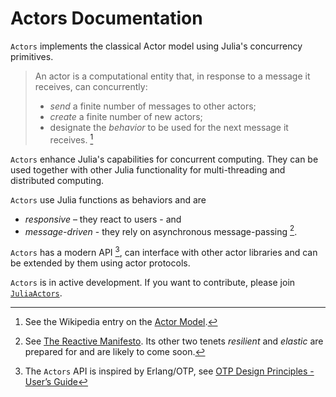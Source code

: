 # Actors Documentation

`Actors` implements the classical Actor model using Julia's concurrency primitives.

> An actor is a computational entity that, in response to a message it receives, can concurrently:
>
> - *send* a finite number of messages to other actors;
> - *create* a finite number of new actors;
> - designate the *behavior* to be used for the next message it receives. [^1]

`Actors` enhance Julia's capabilities for concurrent computing. They can be used together with other Julia functionality for multi-threading and distributed computing.

`Actors` use Julia functions as behaviors and are

- *responsive* – they react to users - and
- *message-driven* - they rely on asynchronous message-passing [^2].

`Actors` has a modern API [^3], can interface with other actor libraries and can be extended by them using actor protocols.

`Actors` is in active development. If you want to contribute, please join [`JuliaActors`](https://github.com/JuliaActors).

[^1]: See the Wikipedia entry on the [Actor Model](https://en.wikipedia.org/wiki/Actor_model).
[^2]: See [The Reactive Manifesto](https://www.reactivemanifesto.org). Its other two tenets *resilient* and *elastic* are prepared for and are likely to come soon.
[^3]: The `Actors` API is inspired by Erlang/OTP, see [OTP Design Principles - User’s Guide](https://erlang.org/doc/design_principles/users_guide.html)
